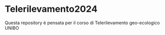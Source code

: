 # Telerilevamento2024

Questa repository è pensata per il corso di Telerilevamento geo-ecologico UNIBO

